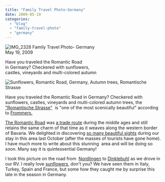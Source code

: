 ```yaml
---
title: "Family Travel Photo-Germany"
date: 2009-05-19
categories: 
  - "blog"
  - "family-travel-photo"
  - "germany"
---
```


 ![IMG_2328](https://pub-ac94b3f306b24c0dba4238943c97f2e1.r2.dev/6a00e5502a9507883301156f9f7daa970c.jpg) Family Travel Photo- Germany  
May 19, 2009

Have you traveled the Romantic Road  
in Germany? Checkered with sunflowers,  
castles, vineyards and multi-colored autumn

<!--more-->

![Sunflowers, Romantic Road, Germany, Autumn trees, Romantische Strasse](https://pub-ac94b3f306b24c0dba4238943c97f2e1.r2.dev/6a00e5502a9507883301157095bc0c970b.jpg)

Have you traveled the Romantic Road in Germany? Checkered with sunflowers, castles, vineyards and multi-colored autumn trees, the ["Romantische Strasse"](http://en.wikipedia.org/wiki/Romantic_Road)  is "one of the most scenically beautiful" according to [Frommers.](http://www.frommers.com/destinations/theromanticroad/0826010001.html)

[The Romantic Road](http://www.germany-tourism.de/ENG/destination_germany/master_tlfstrasse-id44.htm) was [a trade route](http://goeurope.about.com/gi/dynamic/offsite.htm?zi=1/XJ/Ya&sdn=goeurope&zu=http%3A%2F%2Fwww.colmberg.germany-castles.net%2Froad-map-castle-road%2F) during the middle ages and still retains the same charm of that time as it weaves along the western border of Bavaria. We delighted in discovering [so many beautiful sights](http://www.romanticroad.com/) during our stay in this area last October (after the masses of tourists have gone home). I have much more to write about this stunning  area and will be doing so soon. Many say it is quintessential Germany!

I took this picture on the road from  [Nordlingen](http://en.wikipedia.org/wiki/N%C3%B6rdlingen) to [Dinklebuhl](http://www.dinkelsbuehl.de/ISY/index.php?call=englisch) as we drove in our RV. I really love [sunflowers](http://www.jstait.addr.com/sunflowers/info.htm), don't you? We have seen them in Italy, Turkey, Spain and France, but some how they caught me by surprise this late in the season in Germany.
